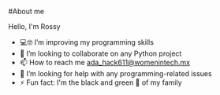 #About me

Hello, I'm Rossy
- 💻🤓 I’m improving my programming skills
- 👯 I’m looking to collaborate on any Python project
- 📫 How to reach me ada_hack611@womenintech.mx
- 🤔 I’m looking for help with any programming-related issues
- ⚡ Fun fact: I'm the black and green 🐑 of my family

